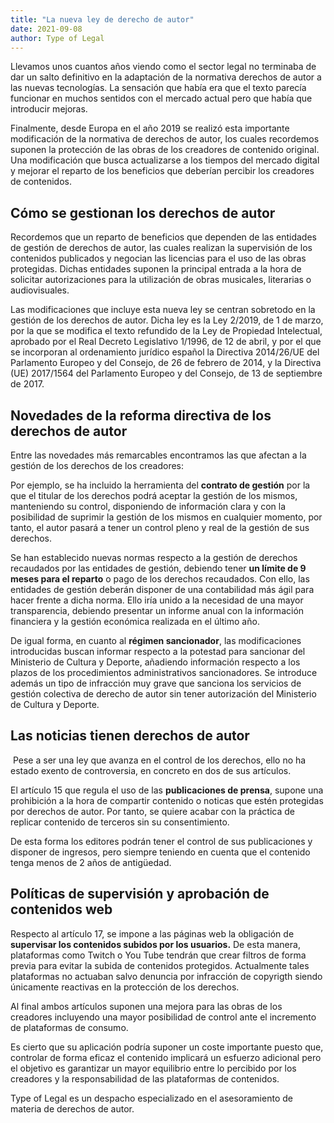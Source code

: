 ```yaml
---
title: "La nueva ley de derecho de autor"
date: 2021-09-08
author: Type of Legal
---
```


Llevamos unos cuantos años viendo como el sector legal no terminaba de dar un salto definitivo en la adaptación de la normativa derechos de autor a las nuevas tecnologías. La sensación que había era que el texto parecía funcionar en muchos sentidos con el mercado actual pero que había que introducir mejoras.

Finalmente, desde Europa en el año 2019 se realizó esta importante modificación de la normativa de derechos de autor, los cuales recordemos suponen la protección de las obras de los creadores de contenido original. Una modificación que busca actualizarse a los tiempos del mercado digital y mejorar el reparto de los beneficios que deberían percibir los creadores de contenidos.

Cómo se gestionan los derechos de autor
---------------------------------------

Recordemos que un reparto de beneficios que dependen de las entidades de gestión de derechos de autor, las cuales realizan la supervisión de los contenidos publicados y negocian las licencias para el uso de las obras protegidas. Dichas entidades suponen la principal entrada a la hora de solicitar autorizaciones para la utilización de obras musicales, literarias o audiovisuales.

Las modificaciones que incluye esta nueva ley se centran sobretodo en la gestión de los derechos de autor. Dicha ley es la Ley 2/2019, de 1 de marzo, por la que se modifica el texto refundido de la Ley de Propiedad Intelectual, aprobado por el Real Decreto Legislativo 1/1996, de 12 de abril, y por el que se incorporan al ordenamiento jurídico español la Directiva 2014/26/UE del Parlamento Europeo y del Consejo, de 26 de febrero de 2014, y la Directiva (UE) 2017/1564 del Parlamento Europeo y del Consejo, de 13 de septiembre de 2017.

Novedades de la reforma directiva de los derechos de autor
----------------------------------------------------------

Entre las novedades más remarcables encontramos las que afectan a la gestión de los derechos de los creadores:

Por ejemplo, se ha incluido la herramienta del **contrato de gestión** por la que el titular de los derechos podrá aceptar la gestión de los mismos, manteniendo su control, disponiendo de información clara y con la posibilidad de suprimir la gestión de los mismos en cualquier momento, por tanto, el autor pasará a tener un control pleno y real de la gestión de sus derechos.

Se han establecido nuevas normas respecto a la gestión de derechos recaudados por las entidades de gestión, debiendo tener **un límite de 9 meses para el reparto** o pago de los derechos recaudados. Con ello, las entidades de gestión deberán disponer de una contabilidad más ágil para hacer frente a dicha norma. Ello iría unido a la necesidad de una mayor transparencia, debiendo presentar un informe anual con la información financiera y la gestión económica realizada en el último año.

De igual forma, en cuanto al **régimen sancionador**, las modificaciones introducidas buscan informar respecto a la potestad para sancionar del Ministerio de Cultura y Deporte, añadiendo información respecto a los plazos de los procedimientos administrativos sancionadores. Se introduce además un tipo de infracción muy grave que sanciona los servicios de gestión colectiva de derecho de autor sin tener autorización del Ministerio de Cultura y Deporte.

Las noticias tienen derechos de autor
-------------------------------------

 Pese a ser una ley que avanza en el control de los derechos, ello no ha estado exento de controversia, en concreto en dos de sus artículos.

El artículo 15 que regula el uso de las **publicaciones de prensa**, supone una prohibición a la hora de compartir contenido o noticas que estén protegidas por derechos de autor. Por tanto, se quiere acabar con la práctica de replicar contenido de terceros sin su consentimiento.

De esta forma los editores podrán tener el control de sus publicaciones y disponer de ingresos, pero siempre teniendo en cuenta que el contenido tenga menos de 2 años de antigüedad.

Políticas de supervisión y aprobación de contenidos web
-------------------------------------------------------

Respecto al artículo 17, se impone a las páginas web la obligación de **supervisar los contenidos subidos por los usuarios.** De esta manera, plataformas como Twitch o You Tube tendrán que crear filtros de forma previa para evitar la subida de contenidos protegidos. Actualmente tales plataformas no actuaban salvo denuncia por infracción de copyrigth siendo únicamente reactivas en la protección de los derechos.

Al final ambos artículos suponen una mejora para las obras de los creadores incluyendo una mayor posibilidad de control ante el incremento de plataformas de consumo.

Es cierto que su aplicación podría suponer un coste importante puesto que, controlar de forma eficaz el contenido implicará un esfuerzo adicional pero el objetivo es garantizar un mayor equilibrio entre lo percibido por los creadores y la responsabilidad de las plataformas de contenidos.

Type of Legal es un despacho especializado en el asesoramiento de materia de derechos de autor.
